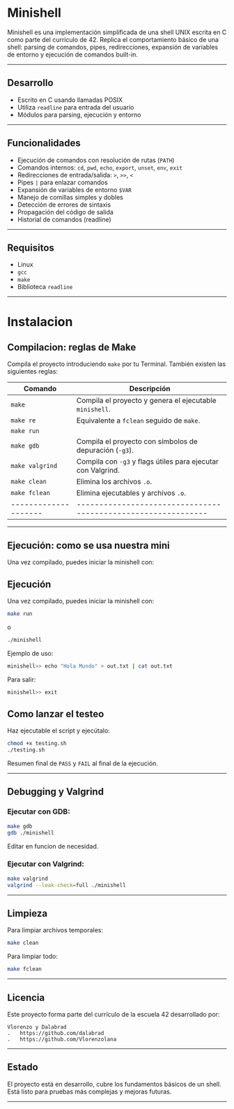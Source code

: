# Minishell

Minishell es una implementación simplificada de una shell UNIX escrita en C como parte del currículo de 42. Replica el comportamiento básico de una shell: parsing de comandos, pipes, redirecciones, expansión de variables de entorno y ejecución de comandos built-in.

---

## Desarrollo

- Escrito en C usando llamadas POSIX
- Utiliza `readline` para entrada del usuario
- Módulos para parsing, ejecución y entorno

---

## Funcionalidades

- Ejecución de comandos con resolución de rutas (`PATH`)
- Comandos internos: `cd`, `pwd`, `echo`, `export`, `unset`, `env`, `exit`
- Redirecciones de entrada/salida: `>`, `>>`, `<`
- Pipes `|` para enlazar comandos
- Expansión de variables de entorno `$VAR`
- Manejo de comillas simples y dobles
- Detección de errores de sintaxis
- Propagación del código de salida
- Historial de comandos (readline)

---

## Requisitos

- Linux
- `gcc`
- `make`
- Biblioteca `readline`

---
# Instalacion

## Compilacion: reglas de Make

Compila el proyecto introduciendo `make` por tu Terminal. También existen las siguientes reglas:

| Comando            | Descripción                                                 |
|--------------------|-------------------------------------------------------------|
| `make`             | Compila el proyecto y genera el ejecutable `minishell`.     |
| `make re`          | Equivalente a `fclean` seguido de `make`.                   |
| `make run`  |		 | Equivalente a `fclean` seguido de `make re` y ./minishell.  |
| `make gdb`         | Compila el proyecto con símbolos de depuración (`-g3`).     |
| `make valgrind`    | Compila con `-g3` y flags útiles para ejecutar con Valgrind.|
| `make clean`       | Elimina los archivos `.o`.                                  |
| `make fclean`      | Elimina ejecutables y archivos `.o`.                        |
|--------------------|-------------------------------------------------------------|
---

## Ejecución: como se usa nuestra mini

Una vez compilado, puedes iniciar la minishell con:
## Ejecución

Una vez compilado, puedes iniciar la minishell con:

```bash
make run
```

o

```bash
./minishell
```

Ejemplo de uso:

```bash
minishell>> echo "Hola Mundo" > out.txt | cat out.txt
```

Para salir:

```bash
minishell>> exit
```

## Como lanzar el testeo

Haz ejecutable el script y ejecútalo:

```bash
chmod +x testing.sh
./testing.sh
```

Resumen final de `PASS` y `FAIL` al final de la ejecución.

---

## Debugging y Valgrind

### Ejecutar con GDB:

```bash
make gdb
gdb ./minishell
```
Editar en funcion de necesidad.

### Ejecutar con Valgrind:

```bash
make valgrind
valgrind --leak-check=full ./minishell
```
---

## Limpieza

Para limpiar archivos temporales:

```bash
make clean
```

Para limpiar todo:

```bash
make fclean
```

---

## Licencia

Este proyecto forma parte del currículo de la escuela 42 desarrollado por:

    Vlorenzo y Dalabrad 
	.	https://github.com/dalabrad
	.	https://github.com/Vlorenzolana


---

## Estado

El proyecto está en desarrollo, cubre los fundamentos básicos de un shell. Está listo para pruebas más complejas y mejoras futuras.

---
